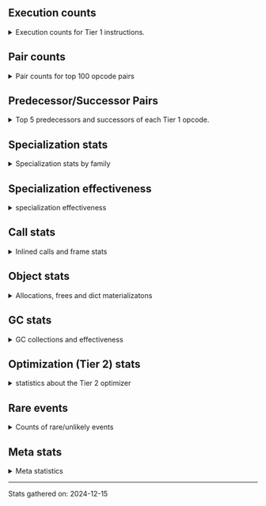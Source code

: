 ## Execution counts

<details>
<summary> Execution counts for Tier 1 instructions. </summary>


The "miss ratio" column shows the percentage of times the instruction
executed that it deoptimized. When this happens, the base unspecialized
instruction is not counted.

<table>
<thead>
<tr>
<th align="left">Name</th>
<th align="right">Base Count</th>
<th align="right">Head Count</th>
<th align="right">Change</th>
</tr>
</thead>
<tbody>
<tr>
<td align="left">FOR_ITER_GEN</td>
<td align="right">9,238,062</td>
<td align="right">95,352</td>
<td align="right">-99.0%</td>
</tr>
<tr>
<td align="left">STORE_FAST_LOAD_FAST</td>
<td align="right">9,375,361</td>
<td align="right">175,853</td>
<td align="right">-98.1%</td>
</tr>
<tr>
<td align="left">CALL_TUPLE_1</td>
<td align="right">846,832</td>
<td align="right">19,027</td>
<td align="right">-97.8%</td>
</tr>
<tr>
<td align="left">JUMP_BACKWARD</td>
<td align="right">23,254,945</td>
<td align="right">747,690</td>
<td align="right">-96.8%</td>
</tr>
<tr>
<td align="left">UNPACK_SEQUENCE_TUPLE</td>
<td align="right">1,701,207</td>
<td align="right">71,375</td>
<td align="right">-95.8%</td>
</tr>
<tr>
<td align="left">FOR_ITER_LIST</td>
<td align="right">9,696,452</td>
<td align="right">544,502</td>
<td align="right">-94.4%</td>
</tr>
<tr>
<td align="left">FOR_ITER</td>
<td align="right">1,864,366</td>
<td align="right">120,275</td>
<td align="right">-93.5%</td>
</tr>
<tr>
<td align="left">BINARY_SUBSCR</td>
<td align="right">893,961</td>
<td align="right">74,916</td>
<td align="right">-91.6%</td>
</tr>
<tr>
<td align="left">DICT_MERGE</td>
<td align="right">924,446</td>
<td align="right">113,199</td>
<td align="right">-87.8%</td>
</tr>
<tr>
<td align="left">CONTAINS_OP_DICT</td>
<td align="right">947,211</td>
<td align="right">129,515</td>
<td align="right">-86.3%</td>
</tr>
<tr>
<td align="left">BUILD_MAP</td>
<td align="right">1,918,323</td>
<td align="right">284,953</td>
<td align="right">-85.1%</td>
</tr>
<tr>
<td align="left">CALL_METHOD_DESCRIPTOR_FAST</td>
<td align="right">1,009,328</td>
<td align="right">197,257</td>
<td align="right">-80.5%</td>
</tr>
<tr>
<td align="left">TO_BOOL</td>
<td align="right">1,049,358</td>
<td align="right">222,054</td>
<td align="right">-78.8%</td>
</tr>
<tr>
<td align="left">GET_ITER</td>
<td align="right">2,119,082</td>
<td align="right">472,303</td>
<td align="right">-77.7%</td>
</tr>
<tr>
<td align="left">STORE_SUBSCR_DICT</td>
<td align="right">1,071,035</td>
<td align="right">253,828</td>
<td align="right">-76.3%</td>
</tr>
<tr>
<td align="left">CALL_METHOD_DESCRIPTOR_O</td>
<td align="right">1,189,420</td>
<td align="right">389,126</td>
<td align="right">-67.3%</td>
</tr>
<tr>
<td align="left">COMPARE_OP_INT</td>
<td align="right">2,468,476</td>
<td align="right">835,291</td>
<td align="right">-66.2%</td>
</tr>
<tr>
<td align="left">POP_JUMP_IF_NOT_NONE</td>
<td align="right">2,542,305</td>
<td align="right">885,311</td>
<td align="right">-65.2%</td>
</tr>
<tr>
<td align="left">LOAD_FAST_LOAD_FAST</td>
<td align="right">8,923,031</td>
<td align="right">3,144,724</td>
<td align="right">-64.8%</td>
</tr>
<tr>
<td align="left">BINARY_OP_MULTIPLY_FLOAT</td>
<td align="right">136,198</td>
<td align="right">59,156</td>
<td align="right">-56.6%</td>
</tr>
<tr>
<td align="left">BINARY_SUBSCR_STR_INT</td>
<td align="right">136,198</td>
<td align="right">59,156</td>
<td align="right">-56.6%</td>
</tr>
<tr>
<td align="left">POP_JUMP_IF_NONE</td>
<td align="right">1,481,743</td>
<td align="right">653,223</td>
<td align="right">-55.9%</td>
</tr>
<tr>
<td align="left">NOP</td>
<td align="right">8,938,488</td>
<td align="right">3,975,618</td>
<td align="right">-55.5%</td>
</tr>
<tr>
<td align="left">STORE_FAST_STORE_FAST</td>
<td align="right">5,959,536</td>
<td align="right">2,698,106</td>
<td align="right">-54.7%</td>
</tr>
<tr>
<td align="left">BUILD_TUPLE</td>
<td align="right">4,519,219</td>
<td align="right">2,055,441</td>
<td align="right">-54.5%</td>
</tr>
<tr>
<td align="left">LOAD_ATTR_INSTANCE_VALUE</td>
<td align="right">21,239,447</td>
<td align="right">9,839,863</td>
<td align="right">-53.7%</td>
</tr>
<tr>
<td align="left">POP_TOP</td>
<td align="right">20,963,617</td>
<td align="right">10,214,448</td>
<td align="right">-51.3%</td>
</tr>
<tr>
<td align="left">PUSH_NULL</td>
<td align="right">8,581,396</td>
<td align="right">4,320,964</td>
<td align="right">-49.6%</td>
</tr>
<tr>
<td align="left">CALL_NON_PY_GENERAL</td>
<td align="right">6,926,312</td>
<td align="right">3,528,298</td>
<td align="right">-49.1%</td>
</tr>
<tr>
<td align="left">BINARY_OP_ADD_INT</td>
<td align="right">1,704,896</td>
<td align="right">901,381</td>
<td align="right">-47.1%</td>
</tr>
<tr>
<td align="left">UNPACK_SEQUENCE_TWO_TUPLE</td>
<td align="right">1,787,429</td>
<td align="right">968,019</td>
<td align="right">-45.8%</td>
</tr>
<tr>
<td align="left">COMPARE_OP_STR</td>
<td align="right">1,821,773</td>
<td align="right">993,085</td>
<td align="right">-45.5%</td>
</tr>
<tr>
<td align="left">CALL_BUILTIN_O</td>
<td align="right">170,514</td>
<td align="right">93,472</td>
<td align="right">-45.2%</td>
</tr>
<tr>
<td align="left">SWAP</td>
<td align="right">5,463,716</td>
<td align="right">3,010,171</td>
<td align="right">-44.9%</td>
</tr>
<tr>
<td align="left">POP_JUMP_IF_TRUE</td>
<td align="right">1,935,422</td>
<td align="right">1,103,066</td>
<td align="right">-43.0%</td>
</tr>
<tr>
<td align="left">LOAD_ATTR_METHOD_NO_DICT</td>
<td align="right">5,665,775</td>
<td align="right">3,235,157</td>
<td align="right">-42.9%</td>
</tr>
<tr>
<td align="left">LOAD_ATTR_MODULE</td>
<td align="right">2,009,694</td>
<td align="right">1,171,354</td>
<td align="right">-41.7%</td>
</tr>
<tr>
<td align="left">POP_JUMP_IF_FALSE</td>
<td align="right">8,076,890</td>
<td align="right">4,759,100</td>
<td align="right">-41.1%</td>
</tr>
<tr>
<td align="left">LIST_APPEND</td>
<td align="right">198,104</td>
<td align="right">119,346</td>
<td align="right">-39.8%</td>
</tr>
<tr>
<td align="left">LOAD_SPECIAL</td>
<td align="right">4,149,570</td>
<td align="right">2,507,208</td>
<td align="right">-39.6%</td>
</tr>
<tr>
<td align="left">RESUME_CHECK</td>
<td align="right">29,606,584</td>
<td align="right">17,959,214</td>
<td align="right">-39.3%</td>
</tr>
<tr>
<td align="left">LOAD_FAST</td>
<td align="right">63,008,656</td>
<td align="right">39,742,119</td>
<td align="right">-36.9%</td>
</tr>
<tr>
<td align="left">CALL_PY_GENERAL</td>
<td align="right">2,576,744</td>
<td align="right">1,756,854</td>
<td align="right">-31.8%</td>
</tr>
<tr>
<td align="left">CALL_PY_EXACT_ARGS</td>
<td align="right">5,500,755</td>
<td align="right">3,824,284</td>
<td align="right">-30.5%</td>
</tr>
<tr>
<td align="left">LOAD_SMALL_INT</td>
<td align="right">2,832,125</td>
<td align="right">2,021,671</td>
<td align="right">-28.6%</td>
</tr>
<tr>
<td align="left">LOAD_ATTR_METHOD_WITH_VALUES</td>
<td align="right">3,039,266</td>
<td align="right">2,197,179</td>
<td align="right">-27.7%</td>
</tr>
<tr>
<td align="left">STORE_ATTR_INSTANCE_VALUE</td>
<td align="right">3,034,631</td>
<td align="right">2,218,131</td>
<td align="right">-26.9%</td>
</tr>
<tr>
<td align="left">LOAD_ATTR</td>
<td align="right">3,231,535</td>
<td align="right">2,395,693</td>
<td align="right">-25.9%</td>
</tr>
<tr>
<td align="left">LOAD_CONST_IMMORTAL</td>
<td align="right">13,960,465</td>
<td align="right">10,687,965</td>
<td align="right">-23.4%</td>
</tr>
<tr>
<td align="left">LOAD_GLOBAL_MODULE</td>
<td align="right">7,367,036</td>
<td align="right">5,650,782</td>
<td align="right">-23.3%</td>
</tr>
<tr>
<td align="left">LOAD_GLOBAL_BUILTIN</td>
<td align="right">4,127,267</td>
<td align="right">3,273,626</td>
<td align="right">-20.7%</td>
</tr>
<tr>
<td align="left">STORE_FAST</td>
<td align="right">24,649,952</td>
<td align="right">19,691,236</td>
<td align="right">-20.1%</td>
</tr>
<tr>
<td align="left">COPY</td>
<td align="right">9,280,712</td>
<td align="right">7,644,332</td>
<td align="right">-17.6%</td>
</tr>
<tr>
<td align="left">BINARY_OP_SUBTRACT_FLOAT</td>
<td align="right">37,709</td>
<td align="right">35,054</td>
<td align="right">-7.0%</td>
</tr>
<tr>
<td align="left">TO_BOOL_INT</td>
<td align="right">519,981</td>
<td align="right">493,883</td>
<td align="right">-5.0%</td>
</tr>
<tr>
<td align="left">JUMP_BACKWARD_NO_INTERRUPT</td>
<td align="right">13,503</td>
<td align="right">14,173</td>
<td align="right">5.0%</td>
</tr>
<tr>
<td align="left">LIST_EXTEND</td>
<td align="right">36,132</td>
<td align="right">34,366</td>
<td align="right">-4.9%</td>
</tr>
<tr>
<td align="left">CALL_ISINSTANCE</td>
<td align="right">152,005</td>
<td align="right">144,802</td>
<td align="right">-4.7%</td>
</tr>
<tr>
<td align="left">LOAD_SUPER_ATTR_METHOD</td>
<td align="right">214,225</td>
<td align="right">204,425</td>
<td align="right">-4.6%</td>
</tr>
<tr>
<td align="left">RETURN_VALUE</td>
<td align="right">19,648,089</td>
<td align="right">18,771,134</td>
<td align="right">-4.5%</td>
</tr>
<tr>
<td align="left">BINARY_OP</td>
<td align="right">845,650</td>
<td align="right">813,197</td>
<td align="right">-3.8%</td>
</tr>
<tr>
<td align="left">TO_BOOL_LIST</td>
<td align="right">116,282</td>
<td align="right">111,909</td>
<td align="right">-3.8%</td>
</tr>
<tr>
<td align="left">COPY_FREE_VARS</td>
<td align="right">263,275</td>
<td align="right">253,475</td>
<td align="right">-3.7%</td>
</tr>
<tr>
<td align="left">UNARY_INVERT</td>
<td align="right">193,324</td>
<td align="right">186,237</td>
<td align="right">-3.7%</td>
</tr>
<tr>
<td align="left">BINARY_SUBSCR_LIST_INT</td>
<td align="right">52,766</td>
<td align="right">51,000</td>
<td align="right">-3.3%</td>
</tr>
<tr>
<td align="left">LOAD_DEREF</td>
<td align="right">338,536</td>
<td align="right">328,736</td>
<td align="right">-2.9%</td>
</tr>
<tr>
<td align="left">JUMP_FORWARD</td>
<td align="right">322,955</td>
<td align="right">315,113</td>
<td align="right">-2.4%</td>
</tr>
<tr>
<td align="left">LOAD_ATTR_METHOD_LAZY_DICT</td>
<td align="right">155,985</td>
<td align="right">159,749</td>
<td align="right">2.4%</td>
</tr>
<tr>
<td align="left">LOAD_ATTR_NONDESCRIPTOR_WITH_VALUES</td>
<td align="right">244,378</td>
<td align="right">238,590</td>
<td align="right">-2.4%</td>
</tr>
<tr>
<td align="left">BUILD_LIST</td>
<td align="right">254,806</td>
<td align="right">248,787</td>
<td align="right">-2.4%</td>
</tr>
<tr>
<td align="left">CHECK_EXC_MATCH</td>
<td align="right">30,220</td>
<td align="right">30,890</td>
<td align="right">2.2%</td>
</tr>
<tr>
<td align="left">BINARY_OP_ADD_FLOAT</td>
<td align="right">58,510</td>
<td align="right">57,246</td>
<td align="right">-2.2%</td>
</tr>
<tr>
<td align="left">FOR_ITER_RANGE</td>
<td align="right">130,049</td>
<td align="right">127,400</td>
<td align="right">-2.0%</td>
</tr>
<tr>
<td align="left">LOAD_ATTR_PROPERTY</td>
<td align="right">174,573</td>
<td align="right">171,031</td>
<td align="right">-2.0%</td>
</tr>
<tr>
<td align="left">RESUME</td>
<td align="right">497</td>
<td align="right">507</td>
<td align="right">2.0%</td>
</tr>
<tr>
<td align="left">IMPORT_FROM</td>
<td align="right">96,320</td>
<td align="right">94,544</td>
<td align="right">-1.8%</td>
</tr>
<tr>
<td align="left">IMPORT_NAME</td>
<td align="right">96,643</td>
<td align="right">94,867</td>
<td align="right">-1.8%</td>
</tr>
<tr>
<td align="left">POP_EXCEPT</td>
<td align="right">38,603</td>
<td align="right">39,273</td>
<td align="right">1.7%</td>
</tr>
<tr>
<td align="left">PUSH_EXC_INFO</td>
<td align="right">38,603</td>
<td align="right">39,273</td>
<td align="right">1.7%</td>
</tr>
<tr>
<td align="left">COMPARE_OP</td>
<td align="right">120,731</td>
<td align="right">118,974</td>
<td align="right">-1.5%</td>
</tr>
<tr>
<td align="left">BINARY_OP_SUBTRACT_INT</td>
<td align="right">184,068</td>
<td align="right">186,620</td>
<td align="right">1.4%</td>
</tr>
<tr>
<td align="left">CALL_KW_PY</td>
<td align="right">77,448</td>
<td align="right">76,565</td>
<td align="right">-1.1%</td>
</tr>
<tr>
<td align="left">CALL</td>
<td align="right">4,901</td>
<td align="right">4,948</td>
<td align="right">1.0%</td>
</tr>
<tr>
<td align="left">LOAD_FAST_AND_CLEAR</td>
<td align="right">119,657</td>
<td align="right">118,890</td>
<td align="right">-0.6%</td>
</tr>
<tr>
<td align="left">TO_BOOL_ALWAYS_TRUE</td>
<td align="right">358</td>
<td align="right">356</td>
<td align="right">-0.6%</td>
</tr>
<tr>
<td align="left">TO_BOOL_BOOL</td>
<td align="right">2,553,099</td>
<td align="right">2,541,203</td>
<td align="right">-0.5%</td>
</tr>
<tr>
<td align="left">LOAD_GLOBAL</td>
<td align="right">3,214</td>
<td align="right">3,225</td>
<td align="right">0.3%</td>
</tr>
<tr>
<td align="left">CALL_LEN</td>
<td align="right">298,826</td>
<td align="right">299,822</td>
<td align="right">0.3%</td>
</tr>
<tr>
<td align="left">CALL_BUILTIN_CLASS</td>
<td align="right">1,030,791</td>
<td align="right">1,027,379</td>
<td align="right">-0.3%</td>
</tr>
<tr>
<td align="left">LOAD_FAST_CHECK</td>
<td align="right">900,119</td>
<td align="right">898,405</td>
<td align="right">-0.2%</td>
</tr>
<tr>
<td align="left">LOAD_CONST</td>
<td align="right">952,908</td>
<td align="right">951,190</td>
<td align="right">-0.2%</td>
</tr>
<tr>
<td align="left">CALL_METHOD_DESCRIPTOR_NOARGS</td>
<td align="right">1,247,705</td>
<td align="right">1,249,949</td>
<td align="right">0.2%</td>
</tr>
<tr>
<td align="left">CALL_BUILTIN_FAST</td>
<td align="right">651,097</td>
<td align="right">652,209</td>
<td align="right">0.2%</td>
</tr>
<tr>
<td align="left">CALL_BUILTIN_FAST_WITH_KEYWORDS</td>
<td align="right">1,832,862</td>
<td align="right">1,835,684</td>
<td align="right">0.2%</td>
</tr>
<tr>
<td align="left">INTERPRETER_EXIT</td>
<td align="right">10,945,356</td>
<td align="right">10,933,134</td>
<td align="right">-0.1%</td>
</tr>
<tr>
<td align="left">UNARY_NOT</td>
<td align="right">67,207</td>
<td align="right">67,273</td>
<td align="right">0.1%</td>
</tr>
<tr>
<td align="left">CALL_LIST_APPEND</td>
<td align="right">59,576</td>
<td align="right">59,634</td>
<td align="right">0.1%</td>
</tr>
<tr>
<td align="left">CALL_BOUND_METHOD_GENERAL</td>
<td align="right">82,427</td>
<td align="right">82,485</td>
<td align="right">0.1%</td>
</tr>
<tr>
<td align="left">CALL_FUNCTION_EX</td>
<td align="right">3,614,890</td>
<td align="right">3,615,831</td>
<td align="right">0.0%</td>
</tr>
<tr>
<td align="left">STORE_SUBSCR</td>
<td align="right">42,287</td>
<td align="right">42,290</td>
<td align="right">0.0%</td>
</tr>
<tr>
<td align="left">DELETE_ATTR</td>
<td align="right">125,742</td>
<td align="right">125,745</td>
<td align="right">0.0%</td>
</tr>
<tr>
<td align="left">STORE_ATTR</td>
<td align="right">152,402</td>
<td align="right">152,405</td>
<td align="right">0.0%</td>
</tr>
<tr>
<td align="left">DELETE_SUBSCR</td>
<td align="right">134,147</td>
<td align="right">134,149</td>
<td align="right">0.0%</td>
</tr>
<tr>
<td align="left">IS_OP</td>
<td align="right">67,343</td>
<td align="right">67,342</td>
<td align="right">-0.0%</td>
</tr>
<tr>
<td align="left">TO_BOOL_NONE</td>
<td align="right">378,232</td>
<td align="right">378,233</td>
<td align="right">0.0%</td>
</tr>
<tr>
<td align="left">YIELD_VALUE</td>
<td align="right">10,060,282</td>
<td align="right">10,060,282</td>
<td align="right">0.0%</td>
</tr>
<tr>
<td align="left">MAKE_CELL</td>
<td align="right">209,143</td>
<td align="right">209,143</td>
<td align="right">0.0%</td>
</tr>
<tr>
<td align="left">STORE_DEREF</td>
<td align="right">209,111</td>
<td align="right">209,111</td>
<td align="right">0.0%</td>
</tr>
<tr>
<td align="left">BINARY_SUBSCR_DICT</td>
<td align="right">167,925</td>
<td align="right">167,925</td>
<td align="right">0.0%</td>
</tr>
<tr>
<td align="left">CALL_KW_NON_PY</td>
<td align="right">152,248</td>
<td align="right">152,248</td>
<td align="right">0.0%</td>
</tr>
<tr>
<td align="left">CALL_ALLOC_AND_ENTER_INIT</td>
<td align="right">109,691</td>
<td align="right">109,691</td>
<td align="right">0.0%</td>
</tr>
<tr>
<td align="left">EXIT_INIT_CHECK</td>
<td align="right">109,687</td>
<td align="right">109,687</td>
<td align="right">0.0%</td>
</tr>
<tr>
<td align="left">CALL_METHOD_DESCRIPTOR_FAST_WITH_KEYWORDS</td>
<td align="right">101,360</td>
<td align="right">101,360</td>
<td align="right">0.0%</td>
</tr>
<tr>
<td align="left">BINARY_SUBSCR_TUPLE_INT</td>
<td align="right">85,615</td>
<td align="right">85,615</td>
<td align="right">0.0%</td>
</tr>
<tr>
<td align="left">MAKE_FUNCTION</td>
<td align="right">84,507</td>
<td align="right">84,507</td>
<td align="right">0.0%</td>
</tr>
<tr>
<td align="left">LOAD_ATTR_CLASS</td>
<td align="right">75,892</td>
<td align="right">75,892</td>
<td align="right">0.0%</td>
</tr>
<tr>
<td align="left">FORMAT_SIMPLE</td>
<td align="right">75,849</td>
<td align="right">75,849</td>
<td align="right">0.0%</td>
</tr>
<tr>
<td align="left">BUILD_STRING</td>
<td align="right">58,817</td>
<td align="right">58,817</td>
<td align="right">0.0%</td>
</tr>
<tr>
<td align="left">SET_FUNCTION_ATTRIBUTE</td>
<td align="right">58,684</td>
<td align="right">58,684</td>
<td align="right">0.0%</td>
</tr>
<tr>
<td align="left">CALL_BOUND_METHOD_EXACT_ARGS</td>
<td align="right">55,927</td>
<td align="right">55,927</td>
<td align="right">0.0%</td>
</tr>
<tr>
<td align="left">TO_BOOL_STR</td>
<td align="right">42,738</td>
<td align="right">42,738</td>
<td align="right">0.0%</td>
</tr>
<tr>
<td align="left">BINARY_OP_INPLACE_ADD_UNICODE</td>
<td align="right">41,788</td>
<td align="right">41,788</td>
<td align="right">0.0%</td>
</tr>
<tr>
<td align="left">LOAD_SUPER_ATTR_ATTR</td>
<td align="right">40,440</td>
<td align="right">40,440</td>
<td align="right">0.0%</td>
</tr>
<tr>
<td align="left">FOR_ITER_TUPLE</td>
<td align="right">34,498</td>
<td align="right">34,498</td>
<td align="right">0.0%</td>
</tr>
<tr>
<td align="left">CONVERT_VALUE</td>
<td align="right">34,044</td>
<td align="right">34,044</td>
<td align="right">0.0%</td>
</tr>
<tr>
<td align="left">BINARY_SLICE</td>
<td align="right">26,367</td>
<td align="right">26,367</td>
<td align="right">0.0%</td>
</tr>
<tr>
<td align="left">RETURN_GENERATOR</td>
<td align="right">25,319</td>
<td align="right">25,319</td>
<td align="right">0.0%</td>
</tr>
<tr>
<td align="left">RERAISE</td>
<td align="right">25,152</td>
<td align="right">25,152</td>
<td align="right">0.0%</td>
</tr>
<tr>
<td align="left">LOAD_ATTR_SLOT</td>
<td align="right">18,606</td>
<td align="right">18,606</td>
<td align="right">0.0%</td>
</tr>
<tr>
<td align="left">STORE_ATTR_SLOT</td>
<td align="right">18,190</td>
<td align="right">18,190</td>
<td align="right">0.0%</td>
</tr>
<tr>
<td align="left">CALL_STR_1</td>
<td align="right">16,811</td>
<td align="right">16,811</td>
<td align="right">0.0%</td>
</tr>
<tr>
<td align="left">END_FOR</td>
<td align="right">16,766</td>
<td align="right">16,766</td>
<td align="right">0.0%</td>
</tr>
<tr>
<td align="left">RAISE_VARARGS</td>
<td align="right">8,387</td>
<td align="right">8,387</td>
<td align="right">0.0%</td>
</tr>
<tr>
<td align="left">WITH_EXCEPT_START</td>
<td align="right">8,383</td>
<td align="right">8,383</td>
<td align="right">0.0%</td>
</tr>
<tr>
<td align="left">STORE_NAME</td>
<td align="right">806</td>
<td align="right">806</td>
<td align="right">0.0%</td>
</tr>
<tr>
<td align="left">BINARY_OP_ADD_UNICODE</td>
<td align="right">522</td>
<td align="right">522</td>
<td align="right">0.0%</td>
</tr>
<tr>
<td align="left">CONTAINS_OP_SET</td>
<td align="right">415</td>
<td align="right">415</td>
<td align="right">0.0%</td>
</tr>
<tr>
<td align="left">CONTAINS_OP</td>
<td align="right">322</td>
<td align="right">322</td>
<td align="right">0.0%</td>
</tr>
<tr>
<td align="left">LOAD_NAME</td>
<td align="right">267</td>
<td align="right">267</td>
<td align="right">0.0%</td>
</tr>
<tr>
<td align="left">CALL_KW</td>
<td align="right">183</td>
<td align="right">183</td>
<td align="right">0.0%</td>
</tr>
<tr>
<td align="left">CALL_TYPE_1</td>
<td align="right">154</td>
<td align="right">154</td>
<td align="right">0.0%</td>
</tr>
<tr>
<td align="left">UNPACK_SEQUENCE</td>
<td align="right">149</td>
<td align="right">149</td>
<td align="right">0.0%</td>
</tr>
<tr>
<td align="left">EXTENDED_ARG</td>
<td align="right">129</td>
<td align="right">129</td>
<td align="right">0.0%</td>
</tr>
<tr>
<td align="left">DELETE_FAST</td>
<td align="right">128</td>
<td align="right">128</td>
<td align="right">0.0%</td>
</tr>
<tr>
<td align="left">LOAD_SUPER_ATTR</td>
<td align="right">68</td>
<td align="right">68</td>
<td align="right">0.0%</td>
</tr>
<tr>
<td align="left">LOAD_BUILD_CLASS</td>
<td align="right">42</td>
<td align="right">42</td>
<td align="right">0.0%</td>
</tr>
<tr>
<td align="left">LOAD_LOCALS</td>
<td align="right">38</td>
<td align="right">38</td>
<td align="right">0.0%</td>
</tr>
<tr>
<td align="left">COMPARE_OP_FLOAT</td>
<td align="right">29</td>
<td align="right">29</td>
<td align="right">0.0%</td>
</tr>
<tr>
<td align="left">CALL_INTRINSIC_1</td>
<td align="right">16</td>
<td align="right">16</td>
<td align="right">0.0%</td>
</tr>
<tr>
<td align="left">LOAD_ATTR_CLASS_WITH_METACLASS_CHECK</td>
<td align="right">12</td>
<td align="right">12</td>
<td align="right">0.0%</td>
</tr>
<tr>
<td align="left">DELETE_NAME</td>
<td align="right">6</td>
<td align="right">6</td>
<td align="right">0.0%</td>
</tr>
<tr>
<td align="left">STORE_GLOBAL</td>
<td align="right">4</td>
<td align="right">4</td>
<td align="right">0.0%</td>
</tr>
<tr>
<td align="left">BINARY_SUBSCR_GETITEM</td>
<td align="right">3</td>
<td align="right">3</td>
<td align="right">0.0%</td>
</tr>
<tr>
<td align="left">BUILD_SET</td>
<td align="right">2</td>
<td align="right">2</td>
<td align="right">0.0%</td>
</tr>
<tr>
<td align="left">MAP_ADD</td>
<td align="right">1</td>
<td align="right">1</td>
<td align="right">0.0%</td>
</tr>
<tr>
<td align="left">ENTER_EXECUTOR</td>
<td align="right"></td>
<td align="right">11,670,479</td>
<td align="right"></td>
</tr>
</tbody>
</table>


</details>

## Pair counts

<details>
<summary> Pair counts for top 100 opcode pairs </summary>


Pairs of specialized operations that deoptimize and are then followed by
the corresponding unspecialized instruction are not counted as pairs.

Not included in comparative output.


</details>

## Predecessor/Successor Pairs

<details>
<summary> Top 5 predecessors and successors of each Tier 1 opcode. </summary>


This does not include the unspecialized instructions that occur after a
specialized instruction deoptimizes.

Not included in comparative output.


</details>

## Specialization stats

<details>
<summary> Specialization stats by family </summary>

### BINARY_OP

<details>
<summary> specialization stats for BINARY_OP family </summary>

<table>
<thead>
<tr>
<th align="left">Kind</th>
<th align="right">Base Count</th>
<th align="right">Base Ratio</th>
<th align="right">Head Count</th>
<th align="right">Head Ratio</th>
<th align="right">Change</th>
</tr>
</thead>
<tbody>
<tr>
<td align="left">
hit
<details>
<summary>ⓘ</summary>

Specialized instructions that complete.
</details>
</td>
<td align="right">2,146,363</td>
<td align="right">71.3%</td>
<td align="right">1,265,906</td>
<td align="right">60.4%</td>
<td align="right">-41.0%</td>
</tr>
<tr>
<td align="left">
miss
<details>
<summary>ⓘ</summary>

Specialized instructions that deopt.
</details>
</td>
<td align="right">17,328</td>
<td align="right">0.6%</td>
<td align="right">15,861</td>
<td align="right">0.8%</td>
<td align="right">-8.5%</td>
</tr>
<tr>
<td align="left">
deferred
<details>
<summary>ⓘ</summary>

Lists the number of "deferred" (i.e. not specialized) instructions executed.
</details>
</td>
<td align="right">843,132</td>
<td align="right">28.0%</td>
<td align="right">810,767</td>
<td align="right">38.7%</td>
<td align="right">-3.8%</td>
</tr>
</tbody>
</table>

<table>
<thead>
<tr>
<th align="left">Success</th>
<th align="right">Base Count</th>
<th align="right">Base Ratio</th>
<th align="right">Head Count</th>
<th align="right">Head Ratio</th>
<th align="right">Change</th>
</tr>
</thead>
<tbody>
<tr>
<td align="left">Success</td>
<td align="right">453</td>
<td align="right">15.9%</td>
<td align="right">425</td>
<td align="right">15.6%</td>
<td align="right">-6.2%</td>
</tr>
<tr>
<td align="left">Failure</td>
<td align="right">2,391</td>
<td align="right">84.1%</td>
<td align="right">2,300</td>
<td align="right">84.4%</td>
<td align="right">-3.8%</td>
</tr>
</tbody>
</table>

<table>
<thead>
<tr>
<th align="left">Failure kind</th>
<th align="right">Base Count</th>
<th align="right">Base Ratio</th>
<th align="right">Head Count</th>
<th align="right">Head Ratio</th>
<th align="right">Change</th>
</tr>
</thead>
<tbody>
<tr>
<td align="left">add different types</td>
<td align="right">1,073</td>
<td align="right">44.9%</td>
<td align="right">989</td>
<td align="right">43.0%</td>
<td align="right">-7.8%</td>
</tr>
<tr>
<td align="left">remainder</td>
<td align="right">301</td>
<td align="right">12.6%</td>
<td align="right">297</td>
<td align="right">12.9%</td>
<td align="right">-1.3%</td>
</tr>
<tr>
<td align="left">and int</td>
<td align="right">594</td>
<td align="right">24.8%</td>
<td align="right">591</td>
<td align="right">25.7%</td>
<td align="right">-0.5%</td>
</tr>
<tr>
<td align="left">or</td>
<td align="right">300</td>
<td align="right">12.5%</td>
<td align="right">300</td>
<td align="right">13.0%</td>
<td align="right">0.0%</td>
</tr>
<tr>
<td align="left">add other</td>
<td align="right">109</td>
<td align="right">4.6%</td>
<td align="right">109</td>
<td align="right">4.7%</td>
<td align="right">0.0%</td>
</tr>
<tr>
<td align="left">xor</td>
<td align="right">14</td>
<td align="right">0.6%</td>
<td align="right">14</td>
<td align="right">0.6%</td>
<td align="right">0.0%</td>
</tr>
</tbody>
</table>


</details>

### BINARY_SLICE

<details>
<summary> specialization stats for BINARY_SLICE family </summary>

<table>
<thead>
<tr>
<th align="left">Kind</th>
<th align="right">Base Count</th>
<th align="right">Base Ratio</th>
<th align="right">Head Count</th>
<th align="right">Head Ratio</th>
<th align="right">Change</th>
</tr>
</thead>
<tbody>
<tr>
<td align="left">
deferred
<details>
<summary>ⓘ</summary>

Lists the number of "deferred" (i.e. not specialized) instructions executed.
</details>
</td>
<td align="right">26,367</td>
<td align="right">100.0%</td>
<td align="right">26,367</td>
<td align="right">100.0%</td>
<td align="right">0.0%</td>
</tr>
</tbody>
</table>


</details>

### BINARY_SUBSCR

<details>
<summary> specialization stats for BINARY_SUBSCR family </summary>

<table>
<thead>
<tr>
<th align="left">Kind</th>
<th align="right">Base Count</th>
<th align="right">Base Ratio</th>
<th align="right">Head Count</th>
<th align="right">Head Ratio</th>
<th align="right">Change</th>
</tr>
</thead>
<tbody>
<tr>
<td align="left">
deferred
<details>
<summary>ⓘ</summary>

Lists the number of "deferred" (i.e. not specialized) instructions executed.
</details>
</td>
<td align="right">893,506</td>
<td align="right">66.9%</td>
<td align="right">74,650</td>
<td align="right">17.0%</td>
<td align="right">-91.6%</td>
</tr>
<tr>
<td align="left">
hit
<details>
<summary>ⓘ</summary>

Specialized instructions that complete.
</details>
</td>
<td align="right">442,507</td>
<td align="right">33.1%</td>
<td align="right">363,699</td>
<td align="right">82.9%</td>
<td align="right">-17.8%</td>
</tr>
</tbody>
</table>

<table>
<thead>
<tr>
<th align="left">Success</th>
<th align="right">Base Count</th>
<th align="right">Base Ratio</th>
<th align="right">Head Count</th>
<th align="right">Head Ratio</th>
<th align="right">Change</th>
</tr>
</thead>
<tbody>
<tr>
<td align="left">Failure</td>
<td align="right">337</td>
<td align="right">74.1%</td>
<td align="right">148</td>
<td align="right">55.6%</td>
<td align="right">-56.1%</td>
</tr>
<tr>
<td align="left">Success</td>
<td align="right">118</td>
<td align="right">25.9%</td>
<td align="right">118</td>
<td align="right">44.4%</td>
<td align="right">0.0%</td>
</tr>
</tbody>
</table>

<table>
<thead>
<tr>
<th align="left">Failure kind</th>
<th align="right">Base Count</th>
<th align="right">Base Ratio</th>
<th align="right">Head Count</th>
<th align="right">Head Ratio</th>
<th align="right">Change</th>
</tr>
</thead>
<tbody>
<tr>
<td align="left">buffer int</td>
<td align="right">336</td>
<td align="right">99.7%</td>
<td align="right">147</td>
<td align="right">99.3%</td>
<td align="right">-56.2%</td>
</tr>
<tr>
<td align="left">list slice</td>
<td align="right">1</td>
<td align="right">0.3%</td>
<td align="right">1</td>
<td align="right">0.7%</td>
<td align="right">0.0%</td>
</tr>
</tbody>
</table>


</details>

### CALL

<details>
<summary> specialization stats for CALL family </summary>

<table>
<thead>
<tr>
<th align="left">Kind</th>
<th align="right">Base Count</th>
<th align="right">Base Ratio</th>
<th align="right">Head Count</th>
<th align="right">Head Ratio</th>
<th align="right">Change</th>
</tr>
</thead>
<tbody>
<tr>
<td align="left">
hit
<details>
<summary>ⓘ</summary>

Specialized instructions that complete.
</details>
</td>
<td align="right">14,328,786</td>
<td align="right">100.0%</td>
<td align="right">10,131,720</td>
<td align="right">99.9%</td>
<td align="right">-29.3%</td>
</tr>
<tr>
<td align="left">
deferred
<details>
<summary>ⓘ</summary>

Lists the number of "deferred" (i.e. not specialized) instructions executed.
</details>
</td>
<td align="right">1,478</td>
<td align="right">0.0%</td>
<td align="right">1,512</td>
<td align="right">0.0%</td>
<td align="right">2.3%</td>
</tr>
<tr>
<td align="left">
miss
<details>
<summary>ⓘ</summary>

Specialized instructions that deopt.
</details>
</td>
<td align="right">795</td>
<td align="right">0.0%</td>
<td align="right">795</td>
<td align="right">0.0%</td>
<td align="right">0.0%</td>
</tr>
</tbody>
</table>

<table>
<thead>
<tr>
<th align="left">Success</th>
<th align="right">Base Count</th>
<th align="right">Base Ratio</th>
<th align="right">Head Count</th>
<th align="right">Head Ratio</th>
<th align="right">Change</th>
</tr>
</thead>
<tbody>
<tr>
<td align="left">Success</td>
<td align="right">3,381</td>
<td align="right">98.7%</td>
<td align="right">3,394</td>
<td align="right">98.7%</td>
<td align="right">0.4%</td>
</tr>
<tr>
<td align="left">Failure</td>
<td align="right">43</td>
<td align="right">1.3%</td>
<td align="right">43</td>
<td align="right">1.3%</td>
<td align="right">0.0%</td>
</tr>
</tbody>
</table>

<table>
<thead>
<tr>
<th align="left">Failure kind</th>
<th align="right">Base Count</th>
<th align="right">Base Ratio</th>
<th align="right">Head Count</th>
<th align="right">Head Ratio</th>
<th align="right">Change</th>
</tr>
</thead>
<tbody>
<tr>
<td align="left">out of versions</td>
<td align="right">43</td>
<td align="right">100.0%</td>
<td align="right">43</td>
<td align="right">100.0%</td>
<td align="right">0.0%</td>
</tr>
<tr>
<td align="left">init not inline values</td>
<td align="right">43</td>
<td align="right">100.0%</td>
<td align="right">43</td>
<td align="right">100.0%</td>
<td align="right">0.0%</td>
</tr>
</tbody>
</table>


</details>

### CALL_KW

<details>
<summary> specialization stats for CALL_KW family </summary>

<table>
<thead>
<tr>
<th align="left">Kind</th>
<th align="right">Base Count</th>
<th align="right">Base Ratio</th>
<th align="right">Head Count</th>
<th align="right">Head Ratio</th>
<th align="right">Change</th>
</tr>
</thead>
<tbody>
<tr>
<td align="left">
deferred
<details>
<summary>ⓘ</summary>

Lists the number of "deferred" (i.e. not specialized) instructions executed.
</details>
</td>
<td align="right">43</td>
<td align="right">23.5%</td>
<td align="right">43</td>
<td align="right">23.5%</td>
<td align="right">0.0%</td>
</tr>
</tbody>
</table>

<table>
<thead>
<tr>
<th align="left">Success</th>
<th align="right">Base Count</th>
<th align="right">Base Ratio</th>
<th align="right">Head Count</th>
<th align="right">Head Ratio</th>
<th align="right">Change</th>
</tr>
</thead>
<tbody>
<tr>
<td align="left">Success</td>
<td align="right">140</td>
<td align="right">100.0%</td>
<td align="right">140</td>
<td align="right">100.0%</td>
<td align="right">0.0%</td>
</tr>
<tr>
<td align="left">Failure</td>
<td align="right">0</td>
<td align="right">0.0%</td>
<td align="right">0</td>
<td align="right">0.0%</td>
<td align="right"></td>
</tr>
</tbody>
</table>


</details>

### COMPARE_OP

<details>
<summary> specialization stats for COMPARE_OP family </summary>

<table>
<thead>
<tr>
<th align="left">Kind</th>
<th align="right">Base Count</th>
<th align="right">Base Ratio</th>
<th align="right">Head Count</th>
<th align="right">Head Ratio</th>
<th align="right">Change</th>
</tr>
</thead>
<tbody>
<tr>
<td align="left">
hit
<details>
<summary>ⓘ</summary>

Specialized instructions that complete.
</details>
</td>
<td align="right">4,272,043</td>
<td align="right">96.8%</td>
<td align="right">1,811,051</td>
<td align="right">93.0%</td>
<td align="right">-57.6%</td>
</tr>
<tr>
<td align="left">
miss
<details>
<summary>ⓘ</summary>

Specialized instructions that deopt.
</details>
</td>
<td align="right">18,235</td>
<td align="right">0.4%</td>
<td align="right">17,354</td>
<td align="right">0.9%</td>
<td align="right">-4.8%</td>
</tr>
<tr>
<td align="left">
deferred
<details>
<summary>ⓘ</summary>

Lists the number of "deferred" (i.e. not specialized) instructions executed.
</details>
</td>
<td align="right">119,730</td>
<td align="right">2.7%</td>
<td align="right">118,001</td>
<td align="right">6.1%</td>
<td align="right">-1.4%</td>
</tr>
</tbody>
</table>

<table>
<thead>
<tr>
<th align="left">Success</th>
<th align="right">Base Count</th>
<th align="right">Base Ratio</th>
<th align="right">Head Count</th>
<th align="right">Head Ratio</th>
<th align="right">Change</th>
</tr>
</thead>
<tbody>
<tr>
<td align="left">Failure</td>
<td align="right">729</td>
<td align="right">54.3%</td>
<td align="right">704</td>
<td align="right">54.3%</td>
<td align="right">-3.4%</td>
</tr>
<tr>
<td align="left">Success</td>
<td align="right">613</td>
<td align="right">45.7%</td>
<td align="right">592</td>
<td align="right">45.7%</td>
<td align="right">-3.4%</td>
</tr>
</tbody>
</table>

<table>
<thead>
<tr>
<th align="left">Failure kind</th>
<th align="right">Base Count</th>
<th align="right">Base Ratio</th>
<th align="right">Head Count</th>
<th align="right">Head Ratio</th>
<th align="right">Change</th>
</tr>
</thead>
<tbody>
<tr>
<td align="left">float long</td>
<td align="right">343</td>
<td align="right">47.1%</td>
<td align="right">322</td>
<td align="right">45.7%</td>
<td align="right">-6.1%</td>
</tr>
<tr>
<td align="left">different types</td>
<td align="right">244</td>
<td align="right">33.5%</td>
<td align="right">240</td>
<td align="right">34.1%</td>
<td align="right">-1.6%</td>
</tr>
<tr>
<td align="left">big int</td>
<td align="right">97</td>
<td align="right">13.3%</td>
<td align="right">97</td>
<td align="right">13.8%</td>
<td align="right">0.0%</td>
</tr>
<tr>
<td align="left">bytes</td>
<td align="right">44</td>
<td align="right">6.0%</td>
<td align="right">44</td>
<td align="right">6.2%</td>
<td align="right">0.0%</td>
</tr>
<tr>
<td align="left">list</td>
<td align="right">1</td>
<td align="right">0.1%</td>
<td align="right">1</td>
<td align="right">0.1%</td>
<td align="right">0.0%</td>
</tr>
</tbody>
</table>


</details>

### CONTAINS_OP

<details>
<summary> specialization stats for CONTAINS_OP family </summary>

<table>
<thead>
<tr>
<th align="left">Kind</th>
<th align="right">Base Count</th>
<th align="right">Base Ratio</th>
<th align="right">Head Count</th>
<th align="right">Head Ratio</th>
<th align="right">Change</th>
</tr>
</thead>
<tbody>
<tr>
<td align="left">
hit
<details>
<summary>ⓘ</summary>

Specialized instructions that complete.
</details>
</td>
<td align="right">947,626</td>
<td align="right">100.0%</td>
<td align="right">129,930</td>
<td align="right">99.8%</td>
<td align="right">-86.3%</td>
</tr>
<tr>
<td align="left">
deferred
<details>
<summary>ⓘ</summary>

Lists the number of "deferred" (i.e. not specialized) instructions executed.
</details>
</td>
<td align="right">270</td>
<td align="right">0.0%</td>
<td align="right">270</td>
<td align="right">0.2%</td>
<td align="right">0.0%</td>
</tr>
</tbody>
</table>

<table>
<thead>
<tr>
<th align="left">Success</th>
<th align="right">Base Count</th>
<th align="right">Base Ratio</th>
<th align="right">Head Count</th>
<th align="right">Head Ratio</th>
<th align="right">Change</th>
</tr>
</thead>
<tbody>
<tr>
<td align="left">Success</td>
<td align="right">9</td>
<td align="right">17.3%</td>
<td align="right">9</td>
<td align="right">17.3%</td>
<td align="right">0.0%</td>
</tr>
<tr>
<td align="left">Failure</td>
<td align="right">43</td>
<td align="right">82.7%</td>
<td align="right">43</td>
<td align="right">82.7%</td>
<td align="right">0.0%</td>
</tr>
</tbody>
</table>

<table>
<thead>
<tr>
<th align="left">Failure kind</th>
<th align="right">Base Count</th>
<th align="right">Base Ratio</th>
<th align="right">Head Count</th>
<th align="right">Head Ratio</th>
<th align="right">Change</th>
</tr>
</thead>
<tbody>
<tr>
<td align="left">tuple</td>
<td align="right">43</td>
<td align="right">100.0%</td>
<td align="right">43</td>
<td align="right">100.0%</td>
<td align="right">0.0%</td>
</tr>
</tbody>
</table>


</details>

### FOR_ITER

<details>
<summary> specialization stats for FOR_ITER family </summary>

<table>
<thead>
<tr>
<th align="left">Kind</th>
<th align="right">Base Count</th>
<th align="right">Base Ratio</th>
<th align="right">Head Count</th>
<th align="right">Head Ratio</th>
<th align="right">Change</th>
</tr>
</thead>
<tbody>
<tr>
<td align="left">
hit
<details>
<summary>ⓘ</summary>

Specialized instructions that complete.
</details>
</td>
<td align="right">19,099,061</td>
<td align="right">91.1%</td>
<td align="right">801,752</td>
<td align="right">87.0%</td>
<td align="right">-95.8%</td>
</tr>
<tr>
<td align="left">
deferred
<details>
<summary>ⓘ</summary>

Lists the number of "deferred" (i.e. not specialized) instructions executed.
</details>
</td>
<td align="right">1,863,643</td>
<td align="right">8.9%</td>
<td align="right">119,964</td>
<td align="right">13.0%</td>
<td align="right">-93.6%</td>
</tr>
</tbody>
</table>

<table>
<thead>
<tr>
<th align="left">Success</th>
<th align="right">Base Count</th>
<th align="right">Base Ratio</th>
<th align="right">Head Count</th>
<th align="right">Head Ratio</th>
<th align="right">Change</th>
</tr>
</thead>
<tbody>
<tr>
<td align="left">Failure</td>
<td align="right">666</td>
<td align="right">92.1%</td>
<td align="right">257</td>
<td align="right">82.6%</td>
<td align="right">-61.4%</td>
</tr>
<tr>
<td align="left">Success</td>
<td align="right">57</td>
<td align="right">7.9%</td>
<td align="right">54</td>
<td align="right">17.4%</td>
<td align="right">-5.3%</td>
</tr>
</tbody>
</table>

<table>
<thead>
<tr>
<th align="left">Failure kind</th>
<th align="right">Base Count</th>
<th align="right">Base Ratio</th>
<th align="right">Head Count</th>
<th align="right">Head Ratio</th>
<th align="right">Change</th>
</tr>
</thead>
<tbody>
<tr>
<td align="left">other</td>
<td align="right">252</td>
<td align="right">37.8%</td>
<td align="right">58</td>
<td align="right">22.6%</td>
<td align="right">-77.0%</td>
</tr>
<tr>
<td align="left">enumerate</td>
<td align="right">252</td>
<td align="right">37.8%</td>
<td align="right">58</td>
<td align="right">22.6%</td>
<td align="right">-77.0%</td>
</tr>
<tr>
<td align="left">itertools</td>
<td align="right">78</td>
<td align="right">11.7%</td>
<td align="right">57</td>
<td align="right">22.2%</td>
<td align="right">-26.9%</td>
</tr>
<tr>
<td align="left">callable</td>
<td align="right">71</td>
<td align="right">10.7%</td>
<td align="right">71</td>
<td align="right">27.6%</td>
<td align="right">0.0%</td>
</tr>
<tr>
<td align="left">dict items</td>
<td align="right">7</td>
<td align="right">1.1%</td>
<td align="right">7</td>
<td align="right">2.7%</td>
<td align="right">0.0%</td>
</tr>
<tr>
<td align="left">dict values</td>
<td align="right">3</td>
<td align="right">0.5%</td>
<td align="right">3</td>
<td align="right">1.2%</td>
<td align="right">0.0%</td>
</tr>
<tr>
<td align="left">set</td>
<td align="right">2</td>
<td align="right">0.3%</td>
<td align="right">2</td>
<td align="right">0.8%</td>
<td align="right">0.0%</td>
</tr>
<tr>
<td align="left">reversed list</td>
<td align="right">1</td>
<td align="right">0.2%</td>
<td align="right">1</td>
<td align="right">0.4%</td>
<td align="right">0.0%</td>
</tr>
</tbody>
</table>


</details>

### LOAD_ATTR

<details>
<summary> specialization stats for LOAD_ATTR family </summary>

<table>
<thead>
<tr>
<th align="left">Kind</th>
<th align="right">Base Count</th>
<th align="right">Base Ratio</th>
<th align="right">Head Count</th>
<th align="right">Head Ratio</th>
<th align="right">Change</th>
</tr>
</thead>
<tbody>
<tr>
<td align="left">
hit
<details>
<summary>ⓘ</summary>

Specialized instructions that complete.
</details>
</td>
<td align="right">31,837,351</td>
<td align="right">88.8%</td>
<td align="right">16,319,054</td>
<td align="right">83.7%</td>
<td align="right">-48.7%</td>
</tr>
<tr>
<td align="left">
deferred
<details>
<summary>ⓘ</summary>

Lists the number of "deferred" (i.e. not specialized) instructions executed.
</details>
</td>
<td align="right">3,221,596</td>
<td align="right">9.0%</td>
<td align="right">2,385,958</td>
<td align="right">12.2%</td>
<td align="right">-25.9%</td>
</tr>
<tr>
<td align="left">
miss
<details>
<summary>ⓘ</summary>

Specialized instructions that deopt.
</details>
</td>
<td align="right">786,277</td>
<td align="right">2.2%</td>
<td align="right">788,379</td>
<td align="right">4.0%</td>
<td align="right">0.3%</td>
</tr>
<tr>
<td align="left">
deopt
<details>
<summary>ⓘ</summary>

Specialized instructions that deopt.
</details>
</td>
<td align="right">6</td>
<td align="right">0.0%</td>
<td align="right">6</td>
<td align="right">0.0%</td>
<td align="right">0.0%</td>
</tr>
</tbody>
</table>

<table>
<thead>
<tr>
<th align="left">Success</th>
<th align="right">Base Count</th>
<th align="right">Base Ratio</th>
<th align="right">Head Count</th>
<th align="right">Head Ratio</th>
<th align="right">Change</th>
</tr>
</thead>
<tbody>
<tr>
<td align="left">Failure</td>
<td align="right">5,167</td>
<td align="right">20.7%</td>
<td align="right">4,941</td>
<td align="right">19.9%</td>
<td align="right">-4.4%</td>
</tr>
<tr>
<td align="left">Success</td>
<td align="right">19,793</td>
<td align="right">79.3%</td>
<td align="right">19,862</td>
<td align="right">80.1%</td>
<td align="right">0.3%</td>
</tr>
</tbody>
</table>

<table>
<thead>
<tr>
<th align="left">Failure kind</th>
<th align="right">Base Count</th>
<th align="right">Base Ratio</th>
<th align="right">Head Count</th>
<th align="right">Head Ratio</th>
<th align="right">Change</th>
</tr>
</thead>
<tbody>
<tr>
<td align="left">method</td>
<td align="right">1,627</td>
<td align="right">31.5%</td>
<td align="right">1,428</td>
<td align="right">28.9%</td>
<td align="right">-12.2%</td>
</tr>
<tr>
<td align="left">non overriding descriptor</td>
<td align="right">741</td>
<td align="right">14.3%</td>
<td align="right">717</td>
<td align="right">14.5%</td>
<td align="right">-3.2%</td>
</tr>
<tr>
<td align="left">overridden</td>
<td align="right">667</td>
<td align="right">12.9%</td>
<td align="right">668</td>
<td align="right">13.5%</td>
<td align="right">0.1%</td>
</tr>
<tr>
<td align="left">overriding descriptor</td>
<td align="right">899</td>
<td align="right">17.4%</td>
<td align="right">898</td>
<td align="right">18.2%</td>
<td align="right">-0.1%</td>
</tr>
<tr>
<td align="left">non object slot</td>
<td align="right">464</td>
<td align="right">9.0%</td>
<td align="right">464</td>
<td align="right">9.4%</td>
<td align="right">0.0%</td>
</tr>
<tr>
<td align="left">mutable class</td>
<td align="right">72</td>
<td align="right">1.4%</td>
<td align="right">72</td>
<td align="right">1.5%</td>
<td align="right">0.0%</td>
</tr>
<tr>
<td align="left">class method obj</td>
<td align="right">69</td>
<td align="right">1.3%</td>
<td align="right">69</td>
<td align="right">1.4%</td>
<td align="right">0.0%</td>
</tr>
<tr>
<td align="left">not managed dict</td>
<td align="right">45</td>
<td align="right">0.9%</td>
<td align="right">45</td>
<td align="right">0.9%</td>
<td align="right">0.0%</td>
</tr>
<tr>
<td align="left">metaclass attribute</td>
<td align="right">23</td>
<td align="right">0.4%</td>
<td align="right">23</td>
<td align="right">0.5%</td>
<td align="right">0.0%</td>
</tr>
</tbody>
</table>


</details>

### LOAD_GLOBAL

<details>
<summary> specialization stats for LOAD_GLOBAL family </summary>

<table>
<thead>
<tr>
<th align="left">Kind</th>
<th align="right">Base Count</th>
<th align="right">Base Ratio</th>
<th align="right">Head Count</th>
<th align="right">Head Ratio</th>
<th align="right">Change</th>
</tr>
</thead>
<tbody>
<tr>
<td align="left">
hit
<details>
<summary>ⓘ</summary>

Specialized instructions that complete.
</details>
</td>
<td align="right">11,493,994</td>
<td align="right">100.0%</td>
<td align="right">8,924,099</td>
<td align="right">100.0%</td>
<td align="right">-22.4%</td>
</tr>
<tr>
<td align="left">
deferred
<details>
<summary>ⓘ</summary>

Lists the number of "deferred" (i.e. not specialized) instructions executed.
</details>
</td>
<td align="right">830</td>
<td align="right">0.0%</td>
<td align="right">846</td>
<td align="right">0.0%</td>
<td align="right">1.9%</td>
</tr>
<tr>
<td align="left">
deopt
<details>
<summary>ⓘ</summary>

Specialized instructions that deopt.
</details>
</td>
<td align="right">9</td>
<td align="right">0.0%</td>
<td align="right">9</td>
<td align="right">0.0%</td>
<td align="right">0.0%</td>
</tr>
<tr>
<td align="left">
miss
<details>
<summary>ⓘ</summary>

Specialized instructions that deopt.
</details>
</td>
<td align="right">309</td>
<td align="right">0.0%</td>
<td align="right">309</td>
<td align="right">0.0%</td>
<td align="right">0.0%</td>
</tr>
</tbody>
</table>

<table>
<thead>
<tr>
<th align="left">Success</th>
<th align="right">Base Count</th>
<th align="right">Base Ratio</th>
<th align="right">Head Count</th>
<th align="right">Head Ratio</th>
<th align="right">Change</th>
</tr>
</thead>
<tbody>
<tr>
<td align="left">Success</td>
<td align="right">2,393</td>
<td align="right">100.0%</td>
<td align="right">2,388</td>
<td align="right">100.0%</td>
<td align="right">-0.2%</td>
</tr>
<tr>
<td align="left">Failure</td>
<td align="right">0</td>
<td align="right">0.0%</td>
<td align="right">0</td>
<td align="right">0.0%</td>
<td align="right"></td>
</tr>
</tbody>
</table>


</details>

### LOAD_SUPER_ATTR

<details>
<summary> specialization stats for LOAD_SUPER_ATTR family </summary>

<table>
<thead>
<tr>
<th align="left">Kind</th>
<th align="right">Base Count</th>
<th align="right">Base Ratio</th>
<th align="right">Head Count</th>
<th align="right">Head Ratio</th>
<th align="right">Change</th>
</tr>
</thead>
<tbody>
<tr>
<td align="left">
hit
<details>
<summary>ⓘ</summary>

Specialized instructions that complete.
</details>
</td>
<td align="right">254,665</td>
<td align="right">100.0%</td>
<td align="right">244,865</td>
<td align="right">100.0%</td>
<td align="right">-3.8%</td>
</tr>
<tr>
<td align="left">
deferred
<details>
<summary>ⓘ</summary>

Lists the number of "deferred" (i.e. not specialized) instructions executed.
</details>
</td>
<td align="right">13</td>
<td align="right">0.0%</td>
<td align="right">13</td>
<td align="right">0.0%</td>
<td align="right">0.0%</td>
</tr>
</tbody>
</table>

<table>
<thead>
<tr>
<th align="left">Success</th>
<th align="right">Base Count</th>
<th align="right">Base Ratio</th>
<th align="right">Head Count</th>
<th align="right">Head Ratio</th>
<th align="right">Change</th>
</tr>
</thead>
<tbody>
<tr>
<td align="left">Success</td>
<td align="right">55</td>
<td align="right">100.0%</td>
<td align="right">55</td>
<td align="right">100.0%</td>
<td align="right">0.0%</td>
</tr>
<tr>
<td align="left">Failure</td>
<td align="right">0</td>
<td align="right">0.0%</td>
<td align="right">0</td>
<td align="right">0.0%</td>
<td align="right"></td>
</tr>
</tbody>
</table>


</details>

### STORE_ATTR

<details>
<summary> specialization stats for STORE_ATTR family </summary>

<table>
<thead>
<tr>
<th align="left">Kind</th>
<th align="right">Base Count</th>
<th align="right">Base Ratio</th>
<th align="right">Head Count</th>
<th align="right">Head Ratio</th>
<th align="right">Change</th>
</tr>
</thead>
<tbody>
<tr>
<td align="left">
hit
<details>
<summary>ⓘ</summary>

Specialized instructions that complete.
</details>
</td>
<td align="right">2,773,353</td>
<td align="right">86.5%</td>
<td align="right">1,956,853</td>
<td align="right">81.9%</td>
<td align="right">-29.4%</td>
</tr>
<tr>
<td align="left">
deferred
<details>
<summary>ⓘ</summary>

Lists the number of "deferred" (i.e. not specialized) instructions executed.
</details>
</td>
<td align="right">150,665</td>
<td align="right">4.7%</td>
<td align="right">150,666</td>
<td align="right">6.3%</td>
<td align="right">0.0%</td>
</tr>
<tr>
<td align="left">
miss
<details>
<summary>ⓘ</summary>

Specialized instructions that deopt.
</details>
</td>
<td align="right">279,468</td>
<td align="right">8.7%</td>
<td align="right">279,468</td>
<td align="right">11.7%</td>
<td align="right">0.0%</td>
</tr>
</tbody>
</table>

<table>
<thead>
<tr>
<th align="left">Success</th>
<th align="right">Base Count</th>
<th align="right">Base Ratio</th>
<th align="right">Head Count</th>
<th align="right">Head Ratio</th>
<th align="right">Change</th>
</tr>
</thead>
<tbody>
<tr>
<td align="left">Success</td>
<td align="right">12,836</td>
<td align="right">94.5%</td>
<td align="right">12,840</td>
<td align="right">94.5%</td>
<td align="right">0.0%</td>
</tr>
<tr>
<td align="left">Failure</td>
<td align="right">751</td>
<td align="right">5.5%</td>
<td align="right">751</td>
<td align="right">5.5%</td>
<td align="right">0.0%</td>
</tr>
</tbody>
</table>

<table>
<thead>
<tr>
<th align="left">Failure kind</th>
<th align="right">Base Count</th>
<th align="right">Base Ratio</th>
<th align="right">Head Count</th>
<th align="right">Head Ratio</th>
<th align="right">Change</th>
</tr>
</thead>
<tbody>
<tr>
<td align="left">property</td>
<td align="right">349</td>
<td align="right">46.5%</td>
<td align="right">349</td>
<td align="right">46.5%</td>
<td align="right">0.0%</td>
</tr>
<tr>
<td align="left">class attr simple</td>
<td align="right">208</td>
<td align="right">27.7%</td>
<td align="right">208</td>
<td align="right">27.7%</td>
<td align="right">0.0%</td>
</tr>
<tr>
<td align="left">overridden</td>
<td align="right">140</td>
<td align="right">18.6%</td>
<td align="right">140</td>
<td align="right">18.6%</td>
<td align="right">0.0%</td>
</tr>
<tr>
<td align="left">split dict</td>
<td align="right">44</td>
<td align="right">5.9%</td>
<td align="right">44</td>
<td align="right">5.9%</td>
<td align="right">0.0%</td>
</tr>
<tr>
<td align="left">not in keys</td>
<td align="right">10</td>
<td align="right">1.3%</td>
<td align="right">10</td>
<td align="right">1.3%</td>
<td align="right">0.0%</td>
</tr>
</tbody>
</table>


</details>

### STORE_SUBSCR

<details>
<summary> specialization stats for STORE_SUBSCR family </summary>

<table>
<thead>
<tr>
<th align="left">Kind</th>
<th align="right">Base Count</th>
<th align="right">Base Ratio</th>
<th align="right">Head Count</th>
<th align="right">Head Ratio</th>
<th align="right">Change</th>
</tr>
</thead>
<tbody>
<tr>
<td align="left">
hit
<details>
<summary>ⓘ</summary>

Specialized instructions that complete.
</details>
</td>
<td align="right">1,071,035</td>
<td align="right">96.2%</td>
<td align="right">253,828</td>
<td align="right">85.7%</td>
<td align="right">-76.3%</td>
</tr>
<tr>
<td align="left">
deferred
<details>
<summary>ⓘ</summary>

Lists the number of "deferred" (i.e. not specialized) instructions executed.
</details>
</td>
<td align="right">42,072</td>
<td align="right">3.8%</td>
<td align="right">42,073</td>
<td align="right">14.2%</td>
<td align="right">0.0%</td>
</tr>
</tbody>
</table>

<table>
<thead>
<tr>
<th align="left">Success</th>
<th align="right">Base Count</th>
<th align="right">Base Ratio</th>
<th align="right">Head Count</th>
<th align="right">Head Ratio</th>
<th align="right">Change</th>
</tr>
</thead>
<tbody>
<tr>
<td align="left">Success</td>
<td align="right">25</td>
<td align="right">11.6%</td>
<td align="right">27</td>
<td align="right">12.4%</td>
<td align="right">8.0%</td>
</tr>
<tr>
<td align="left">Failure</td>
<td align="right">190</td>
<td align="right">88.4%</td>
<td align="right">190</td>
<td align="right">87.6%</td>
<td align="right">0.0%</td>
</tr>
</tbody>
</table>

<table>
<thead>
<tr>
<th align="left">Failure kind</th>
<th align="right">Base Count</th>
<th align="right">Base Ratio</th>
<th align="right">Head Count</th>
<th align="right">Head Ratio</th>
<th align="right">Change</th>
</tr>
</thead>
<tbody>
<tr>
<td align="left">py simple</td>
<td align="right">121</td>
<td align="right">63.7%</td>
<td align="right">121</td>
<td align="right">63.7%</td>
<td align="right">0.0%</td>
</tr>
<tr>
<td align="left">other</td>
<td align="right">69</td>
<td align="right">36.3%</td>
<td align="right">69</td>
<td align="right">36.3%</td>
<td align="right">0.0%</td>
</tr>
</tbody>
</table>


</details>

### TO_BOOL

<details>
<summary> specialization stats for TO_BOOL family </summary>

<table>
<thead>
<tr>
<th align="left">Kind</th>
<th align="right">Base Count</th>
<th align="right">Base Ratio</th>
<th align="right">Head Count</th>
<th align="right">Head Ratio</th>
<th align="right">Change</th>
</tr>
</thead>
<tbody>
<tr>
<td align="left">
deferred
<details>
<summary>ⓘ</summary>

Lists the number of "deferred" (i.e. not specialized) instructions executed.
</details>
</td>
<td align="right">1,047,939</td>
<td align="right">22.5%</td>
<td align="right">220,838</td>
<td align="right">5.8%</td>
<td align="right">-78.9%</td>
</tr>
<tr>
<td align="left">
hit
<details>
<summary>ⓘ</summary>

Specialized instructions that complete.
</details>
</td>
<td align="right">3,610,304</td>
<td align="right">77.5%</td>
<td align="right">3,567,938</td>
<td align="right">94.1%</td>
<td align="right">-1.2%</td>
</tr>
<tr>
<td align="left">
miss
<details>
<summary>ⓘ</summary>

Specialized instructions that deopt.
</details>
</td>
<td align="right">28</td>
<td align="right">0.0%</td>
<td align="right">28</td>
<td align="right">0.0%</td>
<td align="right">0.0%</td>
</tr>
</tbody>
</table>

<table>
<thead>
<tr>
<th align="left">Success</th>
<th align="right">Base Count</th>
<th align="right">Base Ratio</th>
<th align="right">Head Count</th>
<th align="right">Head Ratio</th>
<th align="right">Change</th>
</tr>
</thead>
<tbody>
<tr>
<td align="left">Failure</td>
<td align="right">954</td>
<td align="right">67.2%</td>
<td align="right">755</td>
<td align="right">62.1%</td>
<td align="right">-20.9%</td>
</tr>
<tr>
<td align="left">Success</td>
<td align="right">465</td>
<td align="right">32.8%</td>
<td align="right">461</td>
<td align="right">37.9%</td>
<td align="right">-0.9%</td>
</tr>
</tbody>
</table>

<table>
<thead>
<tr>
<th align="left">Failure kind</th>
<th align="right">Base Count</th>
<th align="right">Base Ratio</th>
<th align="right">Head Count</th>
<th align="right">Head Ratio</th>
<th align="right">Change</th>
</tr>
</thead>
<tbody>
<tr>
<td align="left">tuple</td>
<td align="right">321</td>
<td align="right">33.6%</td>
<td align="right">127</td>
<td align="right">16.8%</td>
<td align="right">-60.4%</td>
</tr>
<tr>
<td align="left">sequence</td>
<td align="right">151</td>
<td align="right">15.8%</td>
<td align="right">148</td>
<td align="right">19.6%</td>
<td align="right">-2.0%</td>
</tr>
<tr>
<td align="left">mapping</td>
<td align="right">304</td>
<td align="right">31.9%</td>
<td align="right">302</td>
<td align="right">40.0%</td>
<td align="right">-0.7%</td>
</tr>
<tr>
<td align="left">other</td>
<td align="right">112</td>
<td align="right">11.7%</td>
<td align="right">112</td>
<td align="right">14.8%</td>
<td align="right">0.0%</td>
</tr>
<tr>
<td align="left">bytes</td>
<td align="right">65</td>
<td align="right">6.8%</td>
<td align="right">65</td>
<td align="right">8.6%</td>
<td align="right">0.0%</td>
</tr>
<tr>
<td align="left">set</td>
<td align="right">1</td>
<td align="right">0.1%</td>
<td align="right">1</td>
<td align="right">0.1%</td>
<td align="right">0.0%</td>
</tr>
</tbody>
</table>


</details>

### UNPACK_SEQUENCE

<details>
<summary> specialization stats for UNPACK_SEQUENCE family </summary>

<table>
<thead>
<tr>
<th align="left">Kind</th>
<th align="right">Base Count</th>
<th align="right">Base Ratio</th>
<th align="right">Head Count</th>
<th align="right">Head Ratio</th>
<th align="right">Change</th>
</tr>
</thead>
<tbody>
<tr>
<td align="left">
hit
<details>
<summary>ⓘ</summary>

Specialized instructions that complete.
</details>
</td>
<td align="right">3,488,636</td>
<td align="right">100.0%</td>
<td align="right">1,039,394</td>
<td align="right">100.0%</td>
<td align="right">-70.2%</td>
</tr>
<tr>
<td align="left">
deferred
<details>
<summary>ⓘ</summary>

Lists the number of "deferred" (i.e. not specialized) instructions executed.
</details>
</td>
<td align="right">38</td>
<td align="right">0.0%</td>
<td align="right">38</td>
<td align="right">0.0%</td>
<td align="right">0.0%</td>
</tr>
</tbody>
</table>

<table>
<thead>
<tr>
<th align="left">Success</th>
<th align="right">Base Count</th>
<th align="right">Base Ratio</th>
<th align="right">Head Count</th>
<th align="right">Head Ratio</th>
<th align="right">Change</th>
</tr>
</thead>
<tbody>
<tr>
<td align="left">Success</td>
<td align="right">111</td>
<td align="right">100.0%</td>
<td align="right">111</td>
<td align="right">100.0%</td>
<td align="right">0.0%</td>
</tr>
<tr>
<td align="left">Failure</td>
<td align="right">0</td>
<td align="right">0.0%</td>
<td align="right">0</td>
<td align="right">0.0%</td>
<td align="right"></td>
</tr>
</tbody>
</table>


</details>


</details>

## Specialization effectiveness

<details>
<summary> specialization effectiveness </summary>


All entries are execution counts. Should add up to the total number of
Tier 1 instructions executed.

<table>
<thead>
<tr>
<th align="left">Instructions</th>
<th align="right">Base Count</th>
<th align="right">Base Ratio</th>
<th align="right">Head Count</th>
<th align="right">Head Ratio</th>
<th align="right">Change</th>
</tr>
</thead>
<tbody>
<tr>
<td align="left">
Not specialized
<details>
<summary>ⓘ</summary>

Instructions that could be specialized but aren't, e.g. `LOAD_ATTR`, `BINARY_SLICE`.
</details>
</td>
<td align="right">8,235,494</td>
<td align="right">1.9%</td>
<td align="right">3,975,066</td>
<td align="right">1.6%</td>
<td align="right">-51.7%</td>
</tr>
<tr>
<td align="left">
Specialized hits
<details>
<summary>ⓘ</summary>

Specialized instructions, e.g. `LOAD_ATTR_MODULE` that complete.
</details>
</td>
<td align="right">149,092,382</td>
<td align="right">34.9%</td>
<td align="right">80,998,059</td>
<td align="right">31.6%</td>
<td align="right">-45.7%</td>
</tr>
<tr>
<td align="left">
Basic
<details>
<summary>ⓘ</summary>

Instructions that are not and cannot be specialized, e.g. `LOAD_FAST`.
</details>
</td>
<td align="right">268,381,084</td>
<td align="right">62.9%</td>
<td align="right">170,359,465</td>
<td align="right">66.4%</td>
<td align="right">-36.5%</td>
</tr>
<tr>
<td align="left">
Specialized misses
<details>
<summary>ⓘ</summary>

Specialized instructions, e.g. `LOAD_ATTR_MODULE` that deopt.
</details>
</td>
<td align="right">1,102,441</td>
<td align="right">0.3%</td>
<td align="right">1,102,282</td>
<td align="right">0.4%</td>
<td align="right">-0.0%</td>
</tr>
</tbody>
</table>

### Deferred by instruction

<details>
<summary> Breakdown of deferred (not specialized) instruction counts by family </summary>

<table>
<thead>
<tr>
<th align="left">Name</th>
<th align="right">Base Count</th>
<th align="right">Base Ratio</th>
<th align="right">Head Count</th>
<th align="right">Head Ratio</th>
<th align="right">Change</th>
</tr>
</thead>
<tbody>
<tr>
<td align="left">FOR_ITER</td>
<td align="right">1,863,643</td>
<td align="right">22.7%</td>
<td align="right">119,964</td>
<td align="right">3.0%</td>
<td align="right">-93.6%</td>
</tr>
<tr>
<td align="left">BINARY_SUBSCR</td>
<td align="right">893,506</td>
<td align="right">10.9%</td>
<td align="right">74,650</td>
<td align="right">1.9%</td>
<td align="right">-91.6%</td>
</tr>
<tr>
<td align="left">TO_BOOL</td>
<td align="right">1,047,939</td>
<td align="right">12.8%</td>
<td align="right">220,838</td>
<td align="right">5.6%</td>
<td align="right">-78.9%</td>
</tr>
<tr>
<td align="left">LOAD_ATTR</td>
<td align="right">3,221,596</td>
<td align="right">39.2%</td>
<td align="right">2,385,958</td>
<td align="right">60.4%</td>
<td align="right">-25.9%</td>
</tr>
<tr>
<td align="left">BINARY_OP</td>
<td align="right">843,132</td>
<td align="right">10.3%</td>
<td align="right">810,767</td>
<td align="right">20.5%</td>
<td align="right">-3.8%</td>
</tr>
<tr>
<td align="left">CALL</td>
<td align="right">1,478</td>
<td align="right">0.0%</td>
<td align="right">1,512</td>
<td align="right">0.0%</td>
<td align="right">2.3%</td>
</tr>
<tr>
<td align="left">COMPARE_OP</td>
<td align="right">119,730</td>
<td align="right">1.5%</td>
<td align="right">118,001</td>
<td align="right">3.0%</td>
<td align="right">-1.4%</td>
</tr>
<tr>
<td align="left">STORE_SUBSCR</td>
<td align="right">42,072</td>
<td align="right">0.5%</td>
<td align="right">42,073</td>
<td align="right">1.1%</td>
<td align="right">0.0%</td>
</tr>
<tr>
<td align="left">STORE_ATTR</td>
<td align="right">150,665</td>
<td align="right">1.8%</td>
<td align="right">150,666</td>
<td align="right">3.8%</td>
<td align="right">0.0%</td>
</tr>
<tr>
<td align="left">BINARY_SLICE</td>
<td align="right">26,367</td>
<td align="right">0.3%</td>
<td align="right">26,367</td>
<td align="right">0.7%</td>
<td align="right">0.0%</td>
</tr>
</tbody>
</table>


</details>

### Misses by instruction

<details>
<summary> Breakdown of misses (specialized deopts) instruction counts by family </summary>

<table>
<thead>
<tr>
<th align="left">Name</th>
<th align="right">Base Count</th>
<th align="right">Base Ratio</th>
<th align="right">Head Count</th>
<th align="right">Head Ratio</th>
<th align="right">Change</th>
</tr>
</thead>
<tbody>
<tr>
<td align="left">BINARY_OP_ADD_FLOAT</td>
<td align="right">17,328</td>
<td align="right">1.6%</td>
<td align="right">15,861</td>
<td align="right">1.4%</td>
<td align="right">-8.5%</td>
</tr>
<tr>
<td align="left">COMPARE_OP_INT</td>
<td align="right">18,234</td>
<td align="right">1.7%</td>
<td align="right">17,353</td>
<td align="right">1.6%</td>
<td align="right">-4.8%</td>
</tr>
<tr>
<td align="left">LOAD_ATTR_INSTANCE_VALUE</td>
<td align="right">644,943</td>
<td align="right">58.5%</td>
<td align="right">647,055</td>
<td align="right">58.7%</td>
<td align="right">0.3%</td>
</tr>
<tr>
<td align="left">LOAD_ATTR_METHOD_WITH_VALUES</td>
<td align="right">121,022</td>
<td align="right">11.0%</td>
<td align="right">121,012</td>
<td align="right">11.0%</td>
<td align="right">-0.0%</td>
</tr>
<tr>
<td align="left">STORE_ATTR_INSTANCE_VALUE</td>
<td align="right">279,468</td>
<td align="right">25.3%</td>
<td align="right">279,468</td>
<td align="right">25.4%</td>
<td align="right">0.0%</td>
</tr>
<tr>
<td align="left">LOAD_ATTR_PROPERTY</td>
<td align="right">20,147</td>
<td align="right">1.8%</td>
<td align="right">20,147</td>
<td align="right">1.8%</td>
<td align="right">0.0%</td>
</tr>
<tr>
<td align="left">CALL_METHOD_DESCRIPTOR_NOARGS</td>
<td align="right">398</td>
<td align="right">0.0%</td>
<td align="right">398</td>
<td align="right">0.0%</td>
<td align="right">0.0%</td>
</tr>
<tr>
<td align="left">CALL_METHOD_DESCRIPTOR_O</td>
<td align="right">275</td>
<td align="right">0.0%</td>
<td align="right">275</td>
<td align="right">0.0%</td>
<td align="right">0.0%</td>
</tr>
<tr>
<td align="left">LOAD_GLOBAL_BUILTIN</td>
<td align="right">201</td>
<td align="right">0.0%</td>
<td align="right">201</td>
<td align="right">0.0%</td>
<td align="right">0.0%</td>
</tr>
<tr>
<td align="left">LOAD_ATTR_MODULE</td>
<td align="right">153</td>
<td align="right">0.0%</td>
<td align="right">153</td>
<td align="right">0.0%</td>
<td align="right">0.0%</td>
</tr>
</tbody>
</table>


</details>


</details>

## Call stats

<details>
<summary> Inlined calls and frame stats </summary>


This shows what fraction of calls to Python functions are inlined (i.e.
not having a call at the C level) and for those that are not, where the
call comes from.  The various categories overlap.

Also includes the count of frame objects created.

<table>
<thead>
<tr>
<th align="left"></th>
<th align="right">Base Count</th>
<th align="right">Base Ratio</th>
<th align="right">Head Count</th>
<th align="right">Head Ratio</th>
<th align="right">Change</th>
</tr>
</thead>
<tbody>
<tr>
<td align="left">Frame objects created</td>
<td align="right">38,618</td>
<td align="right">0.1%</td>
<td align="right">39,288</td>
<td align="right">0.1%</td>
<td align="right">1.7%</td>
</tr>
<tr>
<td align="left">Calls via PyEval_EvalFrame (api)</td>
<td align="right">309,553</td>
<td align="right">1.0%</td>
<td align="right">307,782</td>
<td align="right">1.0%</td>
<td align="right">-0.6%</td>
</tr>
<tr>
<td align="left">Frames pushed</td>
<td align="right">19,656,486</td>
<td align="right">66.3%</td>
<td align="right">19,601,637</td>
<td align="right">66.3%</td>
<td align="right">-0.3%</td>
</tr>
<tr>
<td align="left">Calls to Python functions inlined</td>
<td align="right">18,678,524</td>
<td align="right">63.0%</td>
<td align="right">18,635,898</td>
<td align="right">63.0%</td>
<td align="right">-0.2%</td>
</tr>
<tr>
<td align="left">Calls via PyEval_EvalFrame (function vectorcall)</td>
<td align="right">10,106,278</td>
<td align="right">34.1%</td>
<td align="right">10,094,055</td>
<td align="right">34.1%</td>
<td align="right">-0.1%</td>
</tr>
<tr>
<td align="left">Calls via PyEval_EvalFrame (vector)</td>
<td align="right">10,106,337</td>
<td align="right">34.1%</td>
<td align="right">10,094,114</td>
<td align="right">34.1%</td>
<td align="right">-0.1%</td>
</tr>
<tr>
<td align="left">Calls to PyEval_EvalDefault</td>
<td align="right">10,953,876</td>
<td align="right">37.0%</td>
<td align="right">10,941,653</td>
<td align="right">37.0%</td>
<td align="right">-0.1%</td>
</tr>
<tr>
<td align="left">Calls via PyEval_EvalFrame (total)</td>
<td align="right">10,953,876</td>
<td align="right">37.0%</td>
<td align="right">10,941,653</td>
<td align="right">37.0%</td>
<td align="right">-0.1%</td>
</tr>
<tr>
<td align="left">Calls via PyEval_EvalFrame (generator)</td>
<td align="right">847,539</td>
<td align="right">2.9%</td>
<td align="right">847,539</td>
<td align="right">2.9%</td>
<td align="right">0.0%</td>
</tr>
<tr>
<td align="left">Calls via PyEval_EvalFrame (legacy)</td>
<td align="right">17</td>
<td align="right">0.0%</td>
<td align="right">17</td>
<td align="right">0.0%</td>
<td align="right">0.0%</td>
</tr>
<tr>
<td align="left">Calls via PyEval_EvalFrame (build class)</td>
<td align="right">42</td>
<td align="right">0.0%</td>
<td align="right">42</td>
<td align="right">0.0%</td>
<td align="right">0.0%</td>
</tr>
<tr>
<td align="left">Calls via PyEval_EvalFrame (slot)</td>
<td align="right">905,751</td>
<td align="right">3.1%</td>
<td align="right">905,751</td>
<td align="right">3.1%</td>
<td align="right">0.0%</td>
</tr>
<tr>
<td align="left">Calls via PyEval_EvalFrame (function ex)</td>
<td align="right">882,469</td>
<td align="right">3.0%</td>
<td align="right">882,469</td>
<td align="right">3.0%</td>
<td align="right">0.0%</td>
</tr>
<tr>
<td align="left">Calls via PyEval_EvalFrame (method)</td>
<td align="right">2</td>
<td align="right">0.0%</td>
<td align="right">2</td>
<td align="right">0.0%</td>
<td align="right">0.0%</td>
</tr>
</tbody>
</table>


</details>

## Object stats

<details>
<summary> Allocations, frees and dict materializatons </summary>


Below, "allocations" means "allocations that are not from a freelist".
Total allocations = "Allocations from freelist" + "Allocations".

"Inline values" is the number of values arrays inlined into objects.

The cache hit/miss numbers are for the MRO cache, split into dunder and
other names.

<table>
<thead>
<tr>
<th align="left"></th>
<th align="right">Base Count</th>
<th align="right">Base Ratio</th>
<th align="right">Head Count</th>
<th align="right">Head Ratio</th>
<th align="right">Change</th>
</tr>
</thead>
<tbody>
<tr>
<td align="left">Method cache misses</td>
<td align="right">21,220</td>
<td align="right"></td>
<td align="right">40,054</td>
<td align="right"></td>
<td align="right">88.8%</td>
</tr>
<tr>
<td align="left">Method cache dunder misses</td>
<td align="right">28,450</td>
<td align="right"></td>
<td align="right">11,320</td>
<td align="right"></td>
<td align="right">-60.2%</td>
</tr>
<tr>
<td align="left">Interpreter mortal increfs</td>
<td align="right">159,087,367</td>
<td align="right">56.3%</td>
<td align="right">189,505,774</td>
<td align="right">60.9%</td>
<td align="right">19.1%</td>
</tr>
<tr>
<td align="left">Interpreter mortal decrefs</td>
<td align="right">172,271,905</td>
<td align="right">50.7%</td>
<td align="right">201,808,460</td>
<td align="right">53.0%</td>
<td align="right">17.1%</td>
</tr>
<tr>
<td align="left">Interpreter immortal decrefs</td>
<td align="right">70,806,513</td>
<td align="right">20.9%</td>
<td align="right">82,269,988</td>
<td align="right">21.6%</td>
<td align="right">16.2%</td>
</tr>
<tr>
<td align="left">Interpreter immortal increfs</td>
<td align="right">50,795,104</td>
<td align="right">18.0%</td>
<td align="right">48,925,101</td>
<td align="right">15.7%</td>
<td align="right">-3.7%</td>
</tr>
<tr>
<td align="left">Method cache collisions</td>
<td align="right">49,351</td>
<td align="right"></td>
<td align="right">51,050</td>
<td align="right"></td>
<td align="right">3.4%</td>
</tr>
<tr>
<td align="left">Method cache hits</td>
<td align="right">3,722,900</td>
<td align="right"></td>
<td align="right">3,675,776</td>
<td align="right"></td>
<td align="right">-1.3%</td>
</tr>
<tr>
<td align="left">Inline values</td>
<td align="right">436,430</td>
<td align="right"></td>
<td align="right">431,236</td>
<td align="right"></td>
<td align="right">-1.2%</td>
</tr>
<tr>
<td align="left">Mortal decrefs</td>
<td align="right">61,168,805</td>
<td align="right">18.0%</td>
<td align="right">61,875,966</td>
<td align="right">16.2%</td>
<td align="right">1.2%</td>
</tr>
<tr>
<td align="left">Immortal decrefs</td>
<td align="right">35,237,808</td>
<td align="right">10.4%</td>
<td align="right">35,110,886</td>
<td align="right">9.2%</td>
<td align="right">-0.4%</td>
</tr>
<tr>
<td align="left">Immortal increfs</td>
<td align="right">29,537,763</td>
<td align="right">10.5%</td>
<td align="right">29,443,405</td>
<td align="right">9.5%</td>
<td align="right">-0.3%</td>
</tr>
<tr>
<td align="left">Allocations from freelist</td>
<td align="right">15,230,109</td>
<td align="right">44.8%</td>
<td align="right">15,187,125</td>
<td align="right">44.7%</td>
<td align="right">-0.3%</td>
</tr>
<tr>
<td align="left">Frees to freelist</td>
<td align="right">15,230,957</td>
<td align="right"></td>
<td align="right">15,188,116</td>
<td align="right"></td>
<td align="right">-0.3%</td>
</tr>
<tr>
<td align="left">Mortal increfs</td>
<td align="right">43,225,254</td>
<td align="right">15.3%</td>
<td align="right">43,104,630</td>
<td align="right">13.9%</td>
<td align="right">-0.3%</td>
</tr>
<tr>
<td align="left">Frees</td>
<td align="right">19,059,370</td>
<td align="right"></td>
<td align="right">19,042,726</td>
<td align="right"></td>
<td align="right">-0.1%</td>
</tr>
<tr>
<td align="left">Allocations to 512 bytes</td>
<td align="right">18,584,332</td>
<td align="right">54.6%</td>
<td align="right">18,569,296</td>
<td align="right">54.7%</td>
<td align="right">-0.1%</td>
</tr>
<tr>
<td align="left">Allocations</td>
<td align="right">18,796,942</td>
<td align="right">55.2%</td>
<td align="right">18,781,955</td>
<td align="right">55.3%</td>
<td align="right">-0.1%</td>
</tr>
<tr>
<td align="left">Method cache dunder hits</td>
<td align="right">9,595,856</td>
<td align="right"></td>
<td align="right">9,588,379</td>
<td align="right"></td>
<td align="right">-0.1%</td>
</tr>
<tr>
<td align="left">Allocations to 4 kbytes</td>
<td align="right">139,952</td>
<td align="right">0.4%</td>
<td align="right">139,995</td>
<td align="right">0.4%</td>
<td align="right">0.0%</td>
</tr>
<tr>
<td align="left">Allocations over 4 kbytes</td>
<td align="right">72,658</td>
<td align="right">0.2%</td>
<td align="right">72,664</td>
<td align="right">0.2%</td>
<td align="right">0.0%</td>
</tr>
<tr>
<td align="left">Materialize dict (on request)</td>
<td align="right">640</td>
<td align="right">0.1%</td>
<td align="right">640</td>
<td align="right">0.1%</td>
<td align="right">0.0%</td>
</tr>
<tr>
<td align="left">Materialize dict (new key)</td>
<td align="right">0</td>
<td align="right">0.0%</td>
<td align="right">0</td>
<td align="right">0.0%</td>
<td align="right"></td>
</tr>
<tr>
<td align="left">Materialize dict (too big)</td>
<td align="right">0</td>
<td align="right">0.0%</td>
<td align="right">0</td>
<td align="right">0.0%</td>
<td align="right"></td>
</tr>
<tr>
<td align="left">Materialize dict (str subclass)</td>
<td align="right">0</td>
<td align="right">0.0%</td>
<td align="right">0</td>
<td align="right">0.0%</td>
<td align="right"></td>
</tr>
</tbody>
</table>


</details>

## GC stats

<details>
<summary> GC collections and effectiveness </summary>


Collected/visits gives some measure of efficiency.

<table>
<thead>
<tr>
<th align="right">Generation</th>
<th align="right">Base Collections</th>
<th align="right">Base Objects collected</th>
<th align="right">Base Object visits</th>
<th align="right">Base Reachable from roots</th>
<th align="right">Base Not reachable from roots</th>
<th align="right">Head Collections</th>
<th align="right">Head Objects collected</th>
<th align="right">Head Object visits</th>
<th align="right">Head Reachable from roots</th>
<th align="right">Head Not reachable from roots</th>
</tr>
</thead>
<tbody>
<tr>
<td align="right">0</td>
<td align="right">0</td>
<td align="right">0</td>
<td align="right">0</td>
<td align="right">0</td>
<td align="right">0</td>
<td align="right">0</td>
<td align="right">0</td>
<td align="right">0</td>
<td align="right">0</td>
<td align="right">0</td>
</tr>
<tr>
<td align="right">1</td>
<td align="right">0</td>
<td align="right">0</td>
<td align="right">0</td>
<td align="right">0</td>
<td align="right">0</td>
<td align="right">0</td>
<td align="right">0</td>
<td align="right">0</td>
<td align="right">0</td>
<td align="right">0</td>
</tr>
<tr>
<td align="right">2</td>
<td align="right">0</td>
<td align="right">0</td>
<td align="right">0</td>
<td align="right">0</td>
<td align="right">0</td>
<td align="right">0</td>
<td align="right">0</td>
<td align="right">0</td>
<td align="right">0</td>
<td align="right">0</td>
</tr>
</tbody>
</table>


</details>

## Optimization (Tier 2) stats

<details>
<summary> statistics about the Tier 2 optimizer </summary>


</details>

## Rare events

<details>
<summary> Counts of rare/unlikely events </summary>

<table>
<thead>
<tr>
<th align="left">Event</th>
<th align="right">Base Count</th>
<th align="right">Head Count</th>
<th align="right">Change</th>
</tr>
</thead>
<tbody>
<tr>
<td align="left">
set class
<details>
<summary>ⓘ</summary>

Setting an object's class, `obj.__class__ = ...`
</details>
</td>
<td align="right">0</td>
<td align="right">0</td>
<td align="right"></td>
</tr>
<tr>
<td align="left">
set bases
<details>
<summary>ⓘ</summary>

Setting the bases of a class, `cls.__bases__ = ...`
</details>
</td>
<td align="right">0</td>
<td align="right">0</td>
<td align="right"></td>
</tr>
<tr>
<td align="left">
set eval frame func
<details>
<summary>ⓘ</summary>

Setting the PEP 523 frame eval function `_PyInterpreterState_SetFrameEvalFunc()`
</details>
</td>
<td align="right">0</td>
<td align="right">0</td>
<td align="right"></td>
</tr>
<tr>
<td align="left">
builtin dict
<details>
<summary>ⓘ</summary>

Modifying the builtins, `__builtins__.__dict__[var] = ...`
</details>
</td>
<td align="right">0</td>
<td align="right">0</td>
<td align="right"></td>
</tr>
<tr>
<td align="left">
func modification
<details>
<summary>ⓘ</summary>

Modifying a function, e.g. `func.__defaults__ = ...`, etc.
</details>
</td>
<td align="right">0</td>
<td align="right">0</td>
<td align="right"></td>
</tr>
<tr>
<td align="left">
watched dict modification
<details>
<summary>ⓘ</summary>

A watched dict has been modified
</details>
</td>
<td align="right">0</td>
<td align="right">0</td>
<td align="right"></td>
</tr>
<tr>
<td align="left">
watched globals modification
<details>
<summary>ⓘ</summary>

A watched `globals()` dict has been modified
</details>
</td>
<td align="right">0</td>
<td align="right">0</td>
<td align="right"></td>
</tr>
</tbody>
</table>


</details>

## Meta stats

<details>
<summary> Meta statistics </summary>

<table>
<thead>
<tr>
<th align="left"></th>
<th align="right">Base Count</th>
<th align="right">Head Count</th>
<th align="right">Change</th>
</tr>
</thead>
<tbody>
<tr>
<td align="left">Number of data files</td>
<td align="right">42</td>
<td align="right">42</td>
<td align="right">0.0%</td>
</tr>
</tbody>
</table>


</details>

---
Stats gathered on: 2024-12-15
